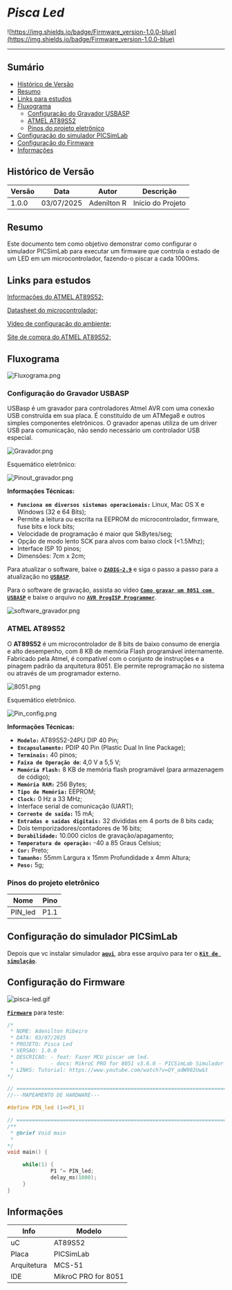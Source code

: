 # _Pisca Led_

![https://img.shields.io/badge/Firmware_version-1.0.0-blue](https://img.shields.io/badge/Firmware_version-1.0.0-blue)

---

## Sumário

- [Histórico de Versão](#histórico-de-versão)
- [Resumo](#resumo)
- [Links para estudos](#links-para-estudos)
- [Fluxograma](#fluxograma)
    - [Configuração do Gravador USBASP](#configuração-do-gravador-usbasp)
    - [ATMEL AT89S52](#atmel-at89s52)
    - [Pinos do projeto eletrônico](#pinos-do-projeto-eletrônico)
- [Configuração do simulador PICSimLab](#configuração-do-simulador-picsimlab)
- [Configuração do Firmware](#configuração-do-firmware)
- [Informações](#informações)

## Histórico de Versão

| Versão | Data       | Autor       | Descrição         |
|--------|------------|-------------|-------------------|
| 1.0.0  | 03/07/2025 | Adenilton R | Início do Projeto |

## Resumo

Este documento tem como objetivo demonstrar como configurar o simulador PICSimLab para executar um firmware que controla o estado de um LED em um microcontrolador, fazendo-o piscar a cada 1000ms.

## Links para estudos

[Informações do ATMEL AT89S52;](https://www.microchip.com/en-us/product/at89s52)

[Datasheet do microcontrolador;](https://ww1.microchip.com/downloads/en/DeviceDoc/doc1919.pdf)

[Vídeo de configuração do ambiente;](https://www.youtube.com/watch?v=QY_adW902Uw&t)

[Site de compra do ATMEL AT89S52;](https://www.saravati.com.br/microcontrolador-at89s52-24pu-dip-40-pin.html)

## Fluxograma

![Fluxograma.png](Docs/Fluxograma.png)

### Configuração do Gravador USBASP

USBasp é um gravador para controladores Atmel AVR com uma conexão USB construída em sua placa. É constituído de um ATMega8 e outros simples componentes eletrônicos. O gravador apenas utiliza de um driver USB para comunicação, não sendo necessário um controlador USB especial.

![Gravador.png](Docs/Gravador.png)

Esquemático eletrônico:

![Pinout_gravador.png](Docs/Pinout_gravador.png)

**Informações Técnicas:**

- **`Funciona em diversos sistemas operacionais:`** Linux, Mac OS X e Windows (32 e 64 Bits);
- Permite a leitura ou escrita na EEPROM do microcontrolador, firmware, fuse bits e lock bits;
- Velocidade de programação é maior que 5kBytes/seg;
- Opção de modo lento SCK para alvos com baixo clock (<1.5Mhz);
- Interface ISP 10 pinos;
- Dimensões: 7cm x 2cm;

Para atualizar o software, baixe o [**`ZADIG-2.9`**](https://github.com/pbatard/libwdi/releases/tag/v1.5.1) e siga o passo a passo para a atualização no [**`USBASP`**](https://www.instructables.com/USBASP-Installation-in-Windows-10/).

Para o software de gravação, assista ao vídeo [**`Como gravar um 8051 com USBASP`**](https://www.youtube.com/watch?v=EKlpHcpSUzQ) e baixe o arquivo no [**`AVR ProgISP Programmer`**](https://github.com/ioelectro/avr-progisp-programmer).

![software_gravador.png](Docs/software_gravador.png)

### ATMEL AT89S52

O **AT89S52** é um microcontrolador de 8 bits de baixo consumo de energia e alto desempenho, com 8 KB de memória Flash programável internamente. Fabricado pela Atmel, é compatível com o conjunto de instruções e a pinagem padrão da arquitetura 8051. Ele permite reprogramação no sistema ou através de um programador externo.

![8051.png](Docs/8051.png)

Esquemático eletrônico.

![Pin_config.png](Docs/Pin_config.png)

**Informações Técnicas:**

- **`Modelo:`** AT89S52-24PU DIP 40 Pin;
- **`Encapsulamento:`** PDIP 40 Pin (Plastic Dual In line Package);
- **`Terminais:`** 40 pinos;
- **`Faixa de Operação de`**: 4,0 V a 5,5 V;
- **`Memória Flash:`** 8 KB de memória flash programável (para armazenagem de código);
- **`Memória RAM:`** 256 Bytes;
- **`Tipo de Memória:`** EEPROM;
- **`Clock:`** 0 Hz a 33 MHz;
- Interface serial de comunicação (UART);
- **`Corrente de saída:`** 15 mA;
- **`Entradas e saídas digitais:`** 32 divididas em 4 ports de 8 bits cada;
- Dois temporizadores/contadores de 16 bits;
- **`Durabilidade:`** 10.000 ciclos de gravação/apagamento;
- **`Temperatura de operação:`** -40 a 85 Graus Celsius;
- **`Cor:`** Preto;
- **`Tamanho:`** 55mm Largura x 15mm Profundidade x 4mm Altura;
- **`Peso:`** 5g;

### Pinos do projeto eletrônico

| Nome        | Pino       |
|-------------|------------|
| PIN_led     | P1.1       |

## Configuração do simulador PICSimLab

Depois que vc instalar simulador [**`aqui`**](https://github.com/AdeniltonR/Exemplos-de-firmware-para-8051/tree/main?tab=readme-ov-file#instala%C3%A7%C3%A3o-picsimlab), abra esse arquivo para ter o [**`Kit de simulação`**](https://github.com/AdeniltonR/Exemplos-de-firmware-para-8051/tree/main/ATMEL-AT89S52/1-Pisca-led/Simulador).

## Configuração do Firmware

![pisca-led.gif](Docs/esquematico.png)

[**`Firmware`**](https://github.com/AdeniltonR/Exemplos-de-firmware-para-8051/blob/main/ATMEL-AT89S52/1-Pisca-led/pisca-led/pisca-led.c) para teste:

```c
/*
 * NOME: Adenilton Ribeiro
 * DATA: 03/07/2025
 * PROJETO: Pisca Led
 * VERSAO: 1.0.0
 * DESCRICAO: - feat: Fazer MCU piscar um led.
 *            - docs: MikroC PRO for 8051 v3.6.0 - PICSimLab Simulador 0.9.1
 * LINKS: Tutorial: https://www.youtube.com/watch?v=QY_adW902Uw&t
*/

// ========================================================================================================
//---MAPEAMENTO DE HARDWARE---

#define PIN_led (1<<P1_1)

// ========================================================================================================
/**
 * @brief Void main
 *
*/
void main() {

     while(1) {
              P1 ^= PIN_led;
              delay_ms(1000);
     }
}
```

## Informações

| Info        | Modelo              |
|-------------|---------------------|
| uC          | AT89S52             |
| Placa       | PICSimLab           |
| Arquitetura | MCS-51              |
| IDE         | MikroC PRO for 8051 |